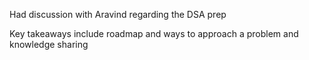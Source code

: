 Had discussion with Aravind regarding the DSA prep

Key takeaways include roadmap and ways to approach a problem and knowledge sharing